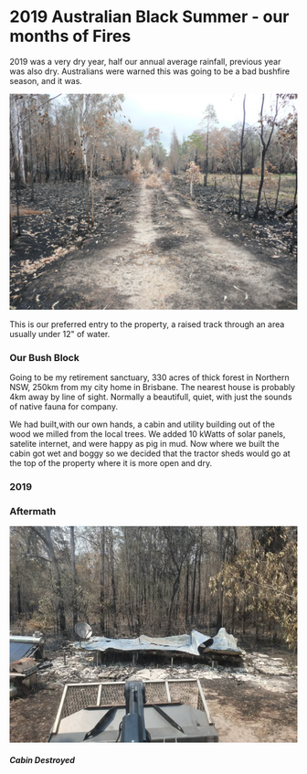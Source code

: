 # 2019 Australian Black Summer - our months of Fires


2019 was a very dry year, half our annual average rainfall, previous year was also dry.  Australians were warned this was going to be a bad bushfire season, and it was.


![ourRoad](https://github.com/mackelec/SolarUte/blob/master/The_Story/Bush_Fires/images/P1060711.JPG)


This is our preferred entry to the property, a raised track through an area usually under 12" of water.

### Our Bush Block

Going to be my retirement sanctuary, 330 acres of thick forest in Northern NSW, 250km from my city home in Brisbane.  The nearest house is probably 4km away by line of sight.  Normally a beautifull, quiet, with just the sounds of native fauna for company.  

We had built,with our own hands, a cabin and utility building out of the wood we milled from the local trees.  We added 10 kWatts of solar panels, satelite internet, and were happy as pig in mud.  Now where we built the cabin got wet and boggy so we decided that the tractor sheds would go at the top of the property where it is more open and dry.

###  2019



### Aftermath


![ourCabin](https://github.com/mackelec/SolarUte/blob/master/The_Story/Bush_Fires/images/Resized_20191211_110519.jpg)

#####  Cabin Destroyed

